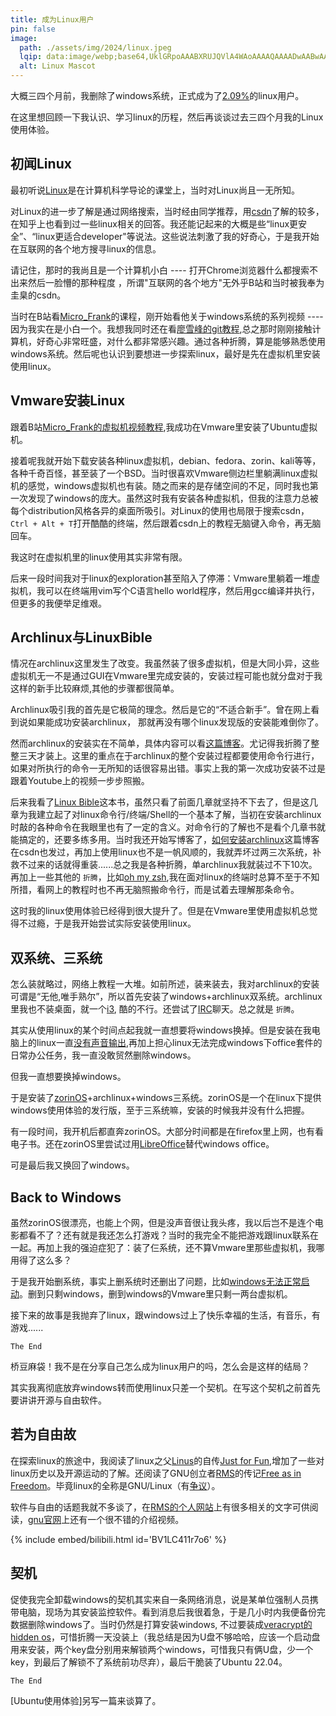 ```yaml
---
title: 成为Linux用户
pin: false
image:
  path: ./assets/img/2024/linux.jpeg
  lqip: data:image/webp;base64,UklGRpoAAABXRUJQVlA4WAoAAAAQAAAADwAABwAAQUxQSDIAAAARL0AmbZurmr57yyIiqE8oiG0bejIYEQTgqiDA9vqnsUSI6H+oAERp2HZ65qP/VIAWAFZQOCBCAAAA8AEAnQEqEAAIAAVAfCWkAALp8sF8rgRgAP7o9FDvMCkMde9PK7euH5M1m6VWoDXf2FkP3BqV0ZYbO6NA/VFIAAAA
  alt: Linux Mascot
---
```


大概三四个月前，我删除了windows系统，正式成为了[2.09%](https://truelist.co/blog/linux-statistics/)的linux用户。

在这里想回顾一下我认识、学习linux的历程，然后再谈谈过去三四个月我的Linux使用体验。

## 初闻Linux

最初听说[Linux](https://zh.wikipedia.org/wiki/Linux)是在计算机科学导论的课堂上，当时对Linux尚且一无所知。

对Linux的进一步了解是通过网络搜索，当时经由同学推荐，用[csdn](https://csdn.net)了解的较多，在知乎上也看到过一些linux相关的回答。我还能记起来的大概是些“linux更安全”、“linux更适合developer"等说法。这些说法刺激了我的好奇心，于是我开始在互联网的各个地方搜寻linux的信息。

请记住，那时的我尚且是一个计算机小白 ---- 打开Chrome浏览器什么都搜索不出来然后一脸懵的那种程度  ，所谓"互联网的各个地方"无外乎B站和当时被我奉为圭臬的csdn。

当时在B站看[Micro_Frank](https://space.bilibili.com/19658621)的课程，刚开始看他关于windows系统的系列视频 ---- 因为我实在是小白一个。我想我同时还在看[廖雪峰的git教程](https://www.liaoxuefeng.com/wiki/896043488029600),总之那时刚刚接触计算机，好奇心非常旺盛，对什么都非常感兴趣。通过各种折腾，算是能够熟悉使用windows系统。然后呢也认识到要想进一步探索linux，最好是先在虚拟机里安装使用linux。

## Vmware安装Linux

跟着B站[Micro_Frank的虚拟机视频教程](https://www.bilibili.com/video/BV18U4y1W7av/?spm_id_from=333.999.0.0&vd_source=30f04da6dc63cfeb48fe0498c0dcec14),我成功在Vmware里安装了Ubuntu虚拟机。

接着呢我就开始下载安装各种linux虚拟机，debian、fedora、zorin、kali等等，各种千奇百怪，甚至装了一个BSD。当时很喜欢Vmware侧边栏里躺满linux虚拟机的感觉，windows虚拟机也有装。随之而来的是存储空间的不足，同时我也第一次发现了windows的庞大。虽然这时我有安装各种虚拟机，但我的注意力总被每个distribution风格各异的桌面所吸引。对Linux的使用也局限于搜索csdn，`Ctrl + Alt + T`打开酷酷的终端，然后跟着csdn上的教程无脑键入命令，再无脑回车。

我这时在虚拟机里的linux使用其实非常有限。

后来一段时间我对于linux的exploration甚至陷入了停滞：Vmware里躺着一堆虚拟机，我可以在终端用vim写个C语言hello world程序，然后用gcc编译并执行，但更多的我便举足维艰。

## Archlinux与LinuxBible

情况在archlinux这里发生了改变。我虽然装了很多虚拟机，但是大同小异，这些虚拟机无一不是通过GUI在Vmware里完成安装的，安装过程可能也就分盘对于我这样的新手比较麻烦,其他的步骤都很简单。

Archlinux吸引我的首先是它极简的理念。然后是它的“不适合新手”。曾在网上看到说如果能成功安装archlinux， 那就再没有哪个linux发现版的安装能难倒你了。

然而archlinux的安装实在不简单，具体内容可以看[这篇博客](https://oodenough.github.io/posts/How-to-install-Arch-Linux/)。尤记得我折腾了整整三天才装上。这里的重点在于archlinux的整个安装过程都要使用命令行进行，如果对所执行的命令一无所知的话很容易出错。事实上我的第一次成功安装不过是跟着Youtube上的视频一步步照搬。

后来我看了[Linux Bible](https://www.amazon.com/Linux-Bible-Christopher-Negus/dp/1119578884/ref=sr_1_1?crid=1BGPD481DDFDD&keywords=linux+bible&qid=1706604509&sprefix=linux+b%2Caps%2C597&sr=8-1)这本书，虽然只看了前面几章就坚持不下去了，但是这几章为我建立起了对linux命令行/终端/Shell的一个基本了解，当初在安装archlinux时敲的各种命令在我眼里也有了一定的含义。对命令行的了解也不是看个几章书就能搞定的，还要多练多用。当时我还开始写博客了，[如何安装archlinux](https://oodenough.github.io/posts/How-to-install-Arch-Linux/)这篇博客在csdn也发过，再加上使用linux也不是一帆风顺的，我就弄坏过两三次系统，补救不过来的话就得重装......总之我是各种折腾，单archlinux我就装过不下10次。再加上一些其他的 `折腾`，比如[oh my zsh](https://oodenough.github.io/posts/Oh-my-zsh/),我在面对linux的终端时总算不至于不知所措，看网上的教程时也不再无脑照搬命令行，而是试着去理解那条命令。

这时我的linux使用体验已经得到很大提升了。但是在Vmware里使用虚拟机总觉得不过瘾，于是我开始尝试实际安装使用linux。

## 双系统、三系统

怎么装就略过，网络上教程一大堆。如前所述，装来装去，我对archlinux的安装可谓是“无他,唯手熟尔”，所以首先安装了windows+archlinux双系统。archlinux里我也不装桌面，就一个[i3](https://i3wm.org/), 酷的不行。还尝试了[IRC](https://en.wikipedia.org/wiki/Internet_Relay_Chat)聊天。总之就是 `折腾`。

其实从使用linux的某个时间点起我就一直想要将windows换掉。但是安装在我电脑上的linux一直[没有声音输出](https://consumer.huawei.com/en/community/details/Matebook-14-2021-Ubuntu-Linux-No-Sound/topicId_169472/),再加上担心linux无法完成windows下office套件的日常办公任务，我一直没敢贸然删除windows。

但我一直想要换掉windows。

于是安装了[zorinOS](https://consumer.huawei.com/en/community/details/Matebook-14-2021-Ubuntu-Linux-No-Sound/topicId_169472/)+archlinux+windows三系统。zorinOS是一个在linux下提供windows使用体验的发行版，至于三系统嘛，安装的时候我并没有什么把握。

有一段时间，我开机后都直奔zorinOS。大部分时间都是在firefox里上网，也有看电子书。还在zorinOS里尝试过用[LibreOffice](https://www.libreoffice.org/)替代windows office。

可是最后我又换回了windows。

## Back to Windows

虽然zorinOS很漂亮，也能上个网，但是没声音很让我头疼，我以后岂不是连个电影都看不了？还有就是我还怎么打游戏？当时的我完全不能把游戏跟linux联系在一起。再加上我的强迫症犯了：装了仨系统，还不算Vmware里那些虚拟机，我哪用得了这么多？

于是我开始删系统，事实上删系统时还删出了问题，比如[windows无法正常启动](https://oodenough.github.io/posts/how-to-repair-windows-efi-partition/)。删到只剩windows，删到windows的Vmware里只剩一两台虚拟机。

接下来的故事是我抛弃了linux，跟windows过上了快乐幸福的生活，有音乐，有游戏......

`The End`

桥豆麻袋！我不是在分享自己怎么成为linux用户的吗，怎么会是这样的结局？

其实我离彻底放弃windows转而使用linux只差一个契机。在写这个契机之前首先要讲讲开源与自由软件。

## 若为自由故

在探索linux的旅途中，我阅读了linux之父[Linus](https://zh.wikipedia.org/wiki/%E6%9E%97%E7%BA%B3%E6%96%AF%C2%B7%E6%89%98%E7%93%A6%E5%85%B9)的自传[Just for Fun](https://www.aMSzon.com/Just-Autobiography-Lynus-Father-Linux/dp/7115361649/ref=sr_1_1?crid=1L6U2R4WM1KD4&keywords=%E5%8F%AA%E6%98%AF%E4%B8%BA%E4%BA%86%E5%A5%BD%E7%8E%A9&qid=1706610013&sprefix=%E5%8F%AA%E6%98%AF%E4%B8%BA%E4%BA%86%2Caps%2C1534&sr=8-1),增加了一些对linux历史以及开源运动的了解。还阅读了GNU创立者[RMS](https://zh.wikipedia.org/wiki/%E7%90%86%E6%9F%A5%E5%BE%B7%C2%B7%E6%96%AF%E6%89%98%E6%9B%BC)的传记[Free as in Freedom](https://www.amazon.com/%E8%8B%A5%E4%B8%BA%E8%87%AA%E7%94%B1%E6%95%85-%E8%87%AA%E7%94%B1%E8%BD%AF%E4%BB%B6%E4%B9%8B%E7%88%B6%E7%90%86%E6%9F%A5%E5%BE%B7%C2%B7%E6%96%AF%E6%89%98%E6%9B%BC%E4%BC%A0%EF%BC%88%E5%BC%82%E6%AD%A5%E5%9B%BE%E4%B9%A6%EF%BC%89-Chinese-Sam-Williams-ebook/dp/B00YQRZRZ6/ref=sr_1_1?crid=1CKY7K51KQLNZ&keywords=%E8%8B%A5%E4%B8%BA%E8%87%AA%E7%94%B1%E6%95%85&qid=1706610288&sprefix=free+as+in+freedom%2Caps%2C462&sr=8-1)。毕竟linux的全称是GNU/Linux（有[争议](https://zh.wikipedia.org/zh-hans/GNU/Linux%E5%91%BD%E5%90%8D%E7%88%AD%E8%AD%B0)）。

软件与自由的话题我就不多谈了，在[RMS的个人网站](https://stallman.org/)上有很多相关的文字可供阅读，[gnu官网](https://www.gnu.org/)上还有一个很不错的介绍视频。

{% include embed/bilibili.html id='BV1LC411r7o6' %}

## 契机

促使我完全卸载windows的契机其实来自一条网络消息，说是某单位强制人员携带电脑，现场为其安装监控软件。看到消息后我很着急，于是几小时内我便备份完数据删除windows了。当时仍然是打算安装windows, 不过要装成[veracrypt的hidden os](https://veracrypt.eu/en/Hidden%20Operating%20System.html)，可惜折腾一天没装上（我总结是因为U盘不够哈哈，应该一个启动盘用来安装，两个key盘分别用来解锁两个windows，可惜我只有俩U盘，少一个key，到最后了解锁不了系统前功尽弃），最后干脆装了Ubuntu 22.04。

`The End`

[Ubuntu使用体验]另写一篇来谈算了。

